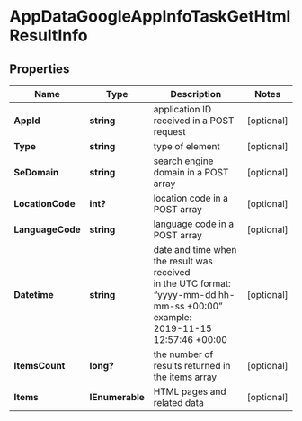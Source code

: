 # AppDataGoogleAppInfoTaskGetHtmlResultInfo


## Properties

| Name | Type | Description | Notes |
|------------ | ------------- | ------------- | -------------|
**AppId** | **string** | application ID received in a POST request |[optional]|
**Type** | **string** | type of element |[optional]|
**SeDomain** | **string** | search engine domain in a POST array |[optional]|
**LocationCode** | **int?** | location code in a POST array |[optional]|
**LanguageCode** | **string** | language code in a POST array |[optional]|
**Datetime** | **string** | date and time when the result was received<br>in the UTC format: “yyyy-mm-dd hh-mm-ss +00:00”<br>example:<br>2019-11-15 12:57:46 +00:00 |[optional]|
**ItemsCount** | **long?** | the number of results returned in the items array |[optional]|
**Items** | **IEnumerable<HtmlItem>** | HTML pages and related data |[optional]|